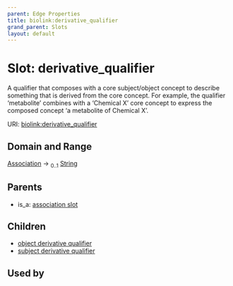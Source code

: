 ```yaml
---
parent: Edge Properties
title: biolink:derivative_qualifier
grand_parent: Slots
layout: default
---
```


# Slot: derivative_qualifier


A qualifier that composes with a core subject/object  concept to describe something that is derived from the core concept.  For example, the qualifier ‘metabolite’ combines with a ‘Chemical X’ core concept to express the composed concept ‘a metabolite of Chemical X’.

URI: [biolink:derivative_qualifier](https://w3id.org/biolink/vocab/derivative_qualifier)

## Domain and Range

[Association](Association.md) ->  <sub>0..1</sub> [String](types/String.md)

## Parents

 *  is_a: [association slot](association_slot.md)

## Children

 *  [object derivative qualifier](object_derivative_qualifier.md)
 *  [subject derivative qualifier](subject_derivative_qualifier.md)

## Used by

